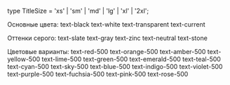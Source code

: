 type TitleSize = 'xs' | 'sm' | 'md' | 'lg' | 'xl' | '2xl';

Основные цвета:
text-black
text-white
text-transparent
text-current


Оттенки серого:
text-slate
text-gray
text-zinc
text-neutral
text-stone


Цветовые варианты:
text-red-500
text-orange-500
text-amber-500
text-yellow-500
text-lime-500
text-green-500
text-emerald-500
text-teal-500
text-cyan-500
text-sky-500
text-blue-500
text-indigo-500
text-violet-500
text-purple-500
text-fuchsia-500
text-pink-500
text-rose-500